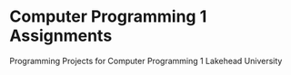 # Computer Programming 1 Assignments
Programming Projects for Computer Programming 1 Lakehead University
